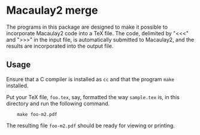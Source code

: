 Macaulay2 merge
===============

The programs in this package are designed to make it possible to incorporate
Macaulay2 code into a TeX file.  The code, delimited by "<<<" and ">>>" in the
input file, is automatically submitted to Macaulay2, and the results are
incorporated into the output file.

## Usage

Ensure that a C compiler is installed as ```cc``` and that the program
```make``` installed.

Put your TeX file, ```foo.tex```, say, formatted the way ```sample.tex``` is,
in this directory and run the following command.
```
    make foo-m2.pdf
```
The resulting file ```foo-m2.pdf``` should be ready for viewing or printing.
